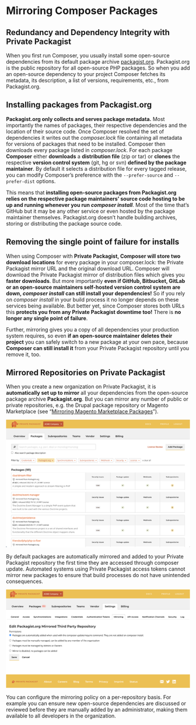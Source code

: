 # Mirroring Composer Packages
## Redundancy and Dependency Integrity with Private Packagist

When you first run Composer, you usually install some open-source dependencies from its default package archive [packagist.org](https://packagist.org). Packagist.org is the public repository for all open-source PHP packages. So when you add an open-source dependency to your project Composer fetches its metadata, its description, a list of versions, requirements, etc., from Packagist.org.

## Installing packages from Packagist.org
**Packagist.org only collects and serves package metadata.** Most importantly the names of packages, their respective dependencies and the location of their source code. Once Composer resolved the set of dependencies it writes out the _composer.lock_ file containing all metadata for versions of packages that need to be installed. Composer then downloads every package listed in _composer.lock_. For each package **Composer** either **downloads** a **distribution file** (zip or tar) or **clones** the respective **version control system** (git, hg or svn) **defined by the package maintainer**. By default it selects a distribution file for every tagged release, you can modify Composer’s preference with the `--prefer-source` and `--prefer-dist` options.

This means that **installing open-source packages from Packagist.org relies on the respective package maintainers’ source code hosting to be up and running whenever you run _composer install_**. Most of the time that’s GitHub but it may be any other service or even hosted by the package maintainer themselves. Packagist.org doesn’t handle building archives, storing or distributing the package source code.

## Removing the single point of failure for installs
When using Composer with **Private Packagist, Composer will store two download locations** for every package in your composer.lock: the Private Packagist mirror URL and the original download URL. Composer will download the Private Packagist mirror of distribution files which gives you **faster downloads**. But more importantly **even if GitHub, Bitbucket, GitLab or an open-source maintainers self-hosted version control system are down, _composer install_ can still install your dependencies!** So if you rely on _composer install_ in your build process it no longer depends on these services being available. But better yet, since Composer stores both URLs this **protects you from any Private Packagist downtime too!** There is **no longer any single point of failure**.

Further, mirroring gives you a copy of all dependencies your production system requires, so even **if an open-source maintainer deletes their project** you can safely switch to a new package at your own pace, because **Composer can still install it** from your Private Packagist repository until you remove it, too.

## Mirrored Repositories on Private Packagist
When you create a new organization on Private Packagist, it is **automatically set up to mirror** all your dependencies from the open-source package archive **Packagist.org**. But you can mirror any number of public or private repositories, e.g. the Drupal package repository or Magento Marketplace (see “[Mirroring Magento Marketplace Packages](./../docs/mirror-magento-marketplace.md)”).

![Packagist.org Mirroring](/Resources/public/img/docs/features/Packagist.org-Mirror-20230908.png)

By default packages are automatically mirrored and added to your Private Packagist repository the first time they are accessed through composer update. Automated systems using Private Packagist access tokens cannot mirror new packages to ensure that build processes do not have unintended consequences.

![Packagist.org Mirroring](/Resources/public/img/docs/features/Packagist.org-Mirror-Edit-20230908.png)

You can configure the mirroring policy on a per-repository basis. For example you can ensure new open-source dependencies are discussed or reviewed before they are manually added by an administrator, making them available to all developers in the organization.
